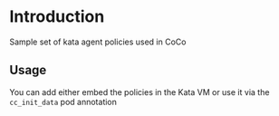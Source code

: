 # Introduction

Sample set of kata agent policies used in CoCo


## Usage

You can add either embed the policies in the Kata VM or use it via the
`cc_init_data` pod annotation
